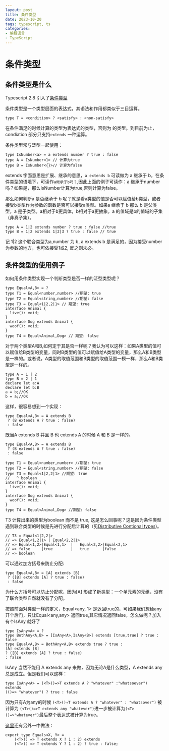 ```yaml
---
layout: post
title: 条件类型
date: 2023-10-20
tags: typescript, ts
categories:
- 编程语言
- TypeScript
---
```


# 条件类型

## 条件类型是什么

Typescript 2.8 引入了[条件类型](https://www.typescriptlang.org/docs/handbook/release-notes/typescript-2-8.html)

条件类型是一个类型层面的表达式，其语法和作用都类似于三目运算。

```tsx
type T = <condition> ? <satisfy> : <non-satisfy>
```

在条件满足的时候计算的类型为<satisfy>表达式的类型，否则为<non-satisfy> 的类型。到目前为止，condiation 部分只支持`extends` 一种运算。

条件类型常与泛型一起使用：

```tsx
type IsNumber<a> = a extends number ? true : false
type A = IsNumber<1> // 计算为true
type B = IsNumber<{}>// 计算为false
```

extends 字面意思是扩展、继承的意思，`a extends b` 可读做为 a 继承于 b，在条件类型的语境下，可读作`a继承于b吗？`,因此上面的例子可读作：a 继承于number 吗？如果是，那么IsNumber<a>计算为true,否则计算为false。

那么如何判断a 是否继承于 b 呢？就是看a类型的值是否可以赋值给b类型，或者接受b类型作为参数的函数是否可以接受a类型。如果a 继承于 b 那么 b 是父类型，a 是子类型。a相对于b更具体，b相对于a更抽象。a 的值域是b的值域的子集（非真子集）。

```tsx
type A = 1|2 extends number ? true : false //true
type B = 1|2 extends 1|2|3 ? true : false // true
```

记 1|2 这个联合类型为a,number 为 b,  a extends b 是满足的，因为接受number 为参数的地方，也可依接受1或2, 反之则未必。

## 条件类型的使用例子

如何用条件类型实现一个判断类型是否一样的泛型类型呢？

```tsx
type Equal<A,B> = ?
type T1 = Equal<number,number> //期望: true
type T2 = Equal<string,number> //期望: false
type T3 = Equal<1|2,2|1> // 期望: true
interface Animal {
  live(): void;
}
interface Dog extends Animal {
  woof(): void;
}
type T4 = Equal<Animal,Dog> // 期望: false

```

对于两个类型A和B,如何定于其是否一样呢？我认为可以这样：如果A类型的值可以赋值给B类型的变量，同时B类型的值可以赋值给A类型的变量，那么A和B类型是一样的。或者说，A类型的取值范围和B类型的取值范围一模一样，那么A和B类型是一样的。

```tsx
type A = 1 | 2
type B = 2 | 1
declare let a:A
declare let b:B
a = b;//OK
b = a;//OK
```

这样，很容易想到一个实现：

```tsx
type Equal<A,B> = A extends B
 ? (B extends A ? true : false)
 : false
```

既当A extends B 并且 B 也 extends A 的时候 A 和 B 是一样的。

```tsx
type Equal<A,B> = A extends B
 ? (B extends A ? true : false)
 : false

type T1 = Equal<number,number> //期望: true  
type T2 = Equal<string,number> //期望: false
type T3 = Equal<1|2,2|1> //期望: true
//   ^ boolean
interface Animal {
  live(): void;
}
interface Dog extends Animal {
  woof(): void;
}
type T4 = Equal<Animal,Dog> //期望: false
```

T3 计算出来的类型为boolean 而不是 true, 这是怎么回事呢？这是因为条件类型遇到联合类型的时候是先进行分配后计算的（见[Distributive Contional types](https://www.typescriptlang.org/docs/handbook/2/conditional-types.html))。

```tsx
// T3 = Equal<1|2,2|> 
// => Equal<1,2|1> | Equal<2,2|1>
// => Equal<1,2>|Equal<1,1>  |   Equal<2,2>|Equal<2,1>
// => false     |true        |   true      |false
// => boolean
```

可以通过加方括号来防止分配:

```tsx
type Equal<A,B> = [A] extends [B]
 ? ([B] extends [A] ? true : false)
 : false
```

为什么方括号可以防止分配呢，因为[A] 形成了新类型：一个单元素的元组，没有了联合类型自然就没有了分配。

按照前面对类型一样的定义，Equal<any, 1> 是返回true的，可如果我们想给any 开个后门，只让Equal<any,any> 返回true,其它情况返回false，怎么做呢？加入有个IsAny 就好了

```tsx
type IsAny<A> = ?
type BothAny<A,B> = [IsAny<A>,IsAny<B>] extends [true,true] ? true : false
type Equal<A,B> = BothAny<A,B> extends true ? true :
[A] extends [B] 
? ([B] extends [A] ? true : false)
: false
```

IsAny<A> 当然不能用 A extends any 来做，因为无论A是什么类型，A extends any 总是成立。但是我们可以这样：

```tsx
type IsAny<A> = (<T>()=>T extends A ? "whatever" :"whatsoever") extends
(()=> "whatever") ? true : false
```

因为只有A为any的时候 `(<T>()⇒T extends A ? "whatever" : "whatsover")` 被计算为 `(<T>()=>T extends any "whatever")`进一步被计算为`(<T>()=>"whatever")`最后整个表达式被计算为true。

[这里](https://github.com/microsoft/TypeScript/issues/27024#issuecomment-421529650)还有另外一中做法：

```tsx
export type Equals<X, Y> =
    (<T>() => T extends X ? 1 : 2) extends
    (<T>() => T extends Y ? 1 : 2) ? true : false;
```
